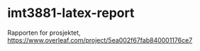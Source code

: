 # imt3881-latex-report

Rapporten for prosjektet, https://www.overleaf.com/project/5ea002f67fab840001176ce7


